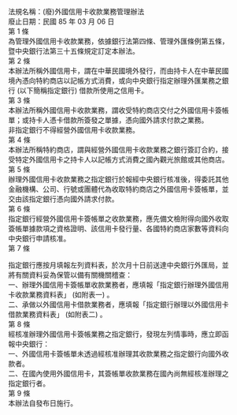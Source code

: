 法規名稱：(廢)外國信用卡收款業務管理辦法  
廢止日期：民國 85 年 03 月 06 日  
第 1 條  
為管理外國信用卡收款業務，依據銀行法第四條、管理外匯條例第五條，  
暨中央銀行法第三十五條規定訂定本辦法。  
第 2 條  
本辦法所稱外國信用卡，謂在中華民國境外發行，而由持卡人在中華民國  
境內憑向特約商店以記帳方式消費，或向中央銀行指定辦理外匯業務之銀  
行 (以下簡稱指定銀行) 借款所使用之信用卡。  
第 3 條  
本辦法所稱外國信用卡收款業務，謂收受特約商店交付之外國信用卡簽帳  
單；或持卡人憑卡借款所簽發之單據，憑向國外請求付款之業務。  
非指定銀行不得經營外國信用卡收款業務。  
第 4 條  
本辦法所稱特約商店，謂與經營外國信用卡收款業務之銀行簽訂合約，接  
受特定外國信用卡之持卡人以記帳方式消費之國內觀光旅館或其他商店。  
第 5 條  
辦理外國信用卡收款業務之指定銀行於報經中央銀行核准後，得委託其他  
金融機構、公司、行號或團體代為收取特約商店之外國信用卡簽帳單，並  
交由該指定銀行憑向國外請求付款。  
第 6 條  
指定銀行經營外國信用卡簽帳單之收款業務，應先備文檢附得向國外收取  
簽帳單據款項之資格證明、該信用卡發行量、各國特約商店家數等資料向  
中央銀行申請核准。  
第 7 條  


指定銀行應按月填報左列資料表，於次月十日前送達中央銀行外匯局，並  
將有關資料妥為保管以備有關機關稽查：  
一、辦理外國信用卡簽帳單收款業務者，應填報「指定銀行辦理外國信用  
卡收款業務資料表」 (如附表一) 。  
二、承做以外國信用卡借款業務者，應填報「指定銀行辦理以外國信用卡  
借款業務資料表」 (如附表二) 。  
第 8 條  
經核准辦理外國信用卡簽帳業務之指定銀行，發現左列情事時，應立即函  
報中央銀行：  
一、外國信用卡簽帳單未透過經核准辦理其收款業務之指定銀行向國外收  
款者。  
二、在國內使用外國信用卡，其簽帳單收款業務在國內尚無經核准辦理之  
指定銀行者。  
第 9 條  
本辦法自發布日施行。  


